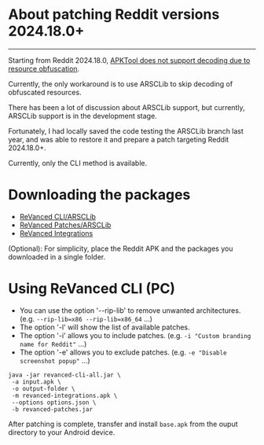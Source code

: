 # About patching Reddit versions 2024.18.0+
---

Starting from Reddit 2024.18.0, [APKTool does not support decoding due to resource obfuscation](https://github.com/ReVanced/revanced-patches/issues/3099).

Currently, the only workaround is to use ARSCLib to skip decoding of obfuscated resources.

There has been a lot of discussion about ARSCLib support, but currently, ARSCLib support is in the development stage.

Fortunately, I had locally saved the code testing the ARSCLib branch last year, and was able to restore it and prepare a patch targeting Reddit 2024.18.0+.

Currently, only the CLI method is available.

Downloading the packages
==

- [ReVanced CLI/ARSCLib](https://github.com/inotia00/revanced-cli-arsclib/releases/latest)
- [ReVanced Patches/ARSCLib](https://github.com/inotia00/revanced-patches-arsclib/releases/latest)
- [ReVanced Integrations](https://github.com/inotia00/revanced-integrations/releases/latest)

(Optional): For simplicity, place the Reddit APK and the packages you downloaded in a single folder.

Using ReVanced CLI (PC)
==

- You can use the option '--rip-lib' to remove unwanted architectures. (e.g. `--rip-lib=x86 --rip-lib=x86_64` ...)
- The option '-l' will show the list of available patches.
- The option '-i' allows you to include patches. (e.g. `-i "Custom branding name for Reddit"` ...)
- The option '-e' allows you to exclude patches. (e.g. `-e "Disable screenshot popup"` ...)

```
java -jar revanced-cli-all.jar \
 -a input.apk \
 -o output-folder \
 -m revanced-integrations.apk \
 --options options.json \
 -b revanced-patches.jar
```

After patching is complete, transfer and install `base.apk` from the ouput directory to your Android device.
